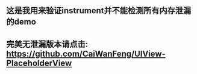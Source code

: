 ## 这是我用来验证instrument并不能检测所有内存泄漏的demo

## 完美无泄漏版本请点击: https://github.com/CaiWanFeng/UIView-PlaceholderView

